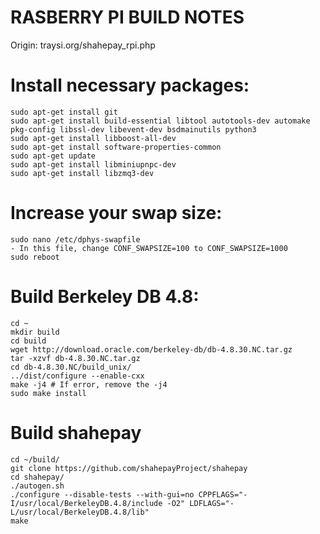 RASBERRY PI BUILD NOTES
====================
Origin: traysi.org/shahepay_rpi.php

# Install necessary packages:
```
sudo apt-get install git
sudo apt-get install build-essential libtool autotools-dev automake pkg-config libssl-dev libevent-dev bsdmainutils python3
sudo apt-get install libboost-all-dev
sudo apt-get install software-properties-common
sudo apt-get update
sudo apt-get install libminiupnpc-dev
sudo apt-get install libzmq3-dev
```

# Increase your swap size:
```
sudo nano /etc/dphys-swapfile
- In this file, change CONF_SWAPSIZE=100 to CONF_SWAPSIZE=1000
sudo reboot
```

# Build Berkeley DB 4.8:
```
cd ~
mkdir build
cd build
wget http://download.oracle.com/berkeley-db/db-4.8.30.NC.tar.gz
tar -xzvf db-4.8.30.NC.tar.gz
cd db-4.8.30.NC/build_unix/
../dist/configure --enable-cxx
make -j4 # If error, remove the -j4
sudo make install
```

# Build shahepay
```
cd ~/build/
git clone https://github.com/shahepayProject/shahepay
cd shahepay/
./autogen.sh
./configure --disable-tests --with-gui=no CPPFLAGS="-I/usr/local/BerkeleyDB.4.8/include -O2" LDFLAGS="-L/usr/local/BerkeleyDB.4.8/lib"
make
```
